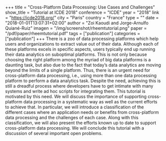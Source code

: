 +++
title = "Cross-Platform Data Processing: Use Cases and Challenges"
show_title = "Tutorial at ICDE 2018"
conference = "ICDE"
year = "2018"
link = "https://icde2018.org/"
city = "Paris"
country =  "France"
type = ""
date = "2018-01-01T13:07:31+02:00"
author = "Zoi Kaoudi and Jorge-Arnulfo Quiané-Ruiz"
imagen = "/img/screenshot/rheemtutorial.png"
paper = "/pdf/paper/rheemtutorial.pdf"
tags = ["publication"]
categories = ["publication"]
+++
There is a zoo of data processing platforms which help users and organizations to extract value out of their data. Although each of these platforms excels in specific aspects, users typically end up running their data analytics on suboptimal platforms. This is not only because choosing the right platform among the myriad of big data platforms is a daunting task, but also due to the fact that today’s data analytics are moving beyond the limits of a single platform. Thus, there is an urgent need for cross-platform data processing, i.e., using more than one data processing platform to perform a data analytics task. Despite the need, achieving this is still a dreadful process where developers have to get intimate with many systems and write ad hoc scripts for integrating them. This tutorial is motivated by this need. We will discuss the importance of supporting cross-platform data processing in a systematic way as well as the current efforts to achieve that. In particular, we will introduce a classification of the different cases where an application needs or benefits from cross-platform data processing and the challenges of each case. Along with this classification, we will also present the efforts known up to date to support cross-platform data processing. We will conclude this tutorial with a discussion of several important open problems.
